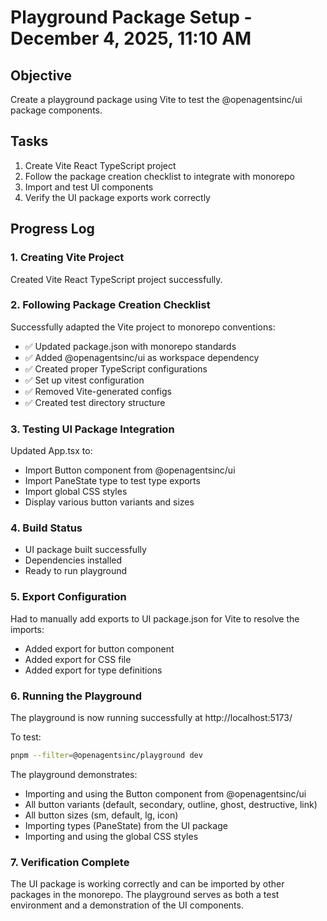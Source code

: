 # Playground Package Setup - December 4, 2025, 11:10 AM

## Objective

Create a playground package using Vite to test the @openagentsinc/ui package components.

## Tasks
1. Create Vite React TypeScript project
2. Follow the package creation checklist to integrate with monorepo
3. Import and test UI components
4. Verify the UI package exports work correctly

## Progress Log

### 1. Creating Vite Project

Created Vite React TypeScript project successfully.

### 2. Following Package Creation Checklist

Successfully adapted the Vite project to monorepo conventions:
- ✅ Updated package.json with monorepo standards
- ✅ Added @openagentsinc/ui as workspace dependency
- ✅ Created proper TypeScript configurations
- ✅ Set up vitest configuration
- ✅ Removed Vite-generated configs
- ✅ Created test directory structure

### 3. Testing UI Package Integration

Updated App.tsx to:
- Import Button component from @openagentsinc/ui
- Import PaneState type to test type exports
- Import global CSS styles
- Display various button variants and sizes

### 4. Build Status

- UI package built successfully
- Dependencies installed
- Ready to run playground

### 5. Export Configuration

Had to manually add exports to UI package.json for Vite to resolve the imports:
- Added export for button component
- Added export for CSS file
- Added export for type definitions

### 6. Running the Playground

The playground is now running successfully at http://localhost:5173/

To test:
```bash
pnpm --filter=@openagentsinc/playground dev
```

The playground demonstrates:
- Importing and using the Button component from @openagentsinc/ui
- All button variants (default, secondary, outline, ghost, destructive, link)
- All button sizes (sm, default, lg, icon)
- Importing types (PaneState) from the UI package
- Importing and using the global CSS styles

### 7. Verification Complete

The UI package is working correctly and can be imported by other packages in the monorepo. The playground serves as both a test environment and a demonstration of the UI components.